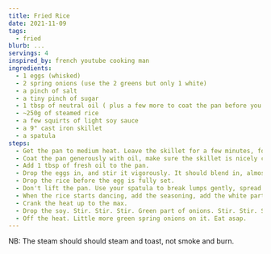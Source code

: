 ```yaml
---
title: Fried Rice
date: 2021-11-09
tags:
  - fried
blurb: ...
servings: 4
inspired_by: french youtube cooking man
ingredients:
  - 1 eggs (whisked)
  - 2 spring onions (use the 2 greens but only 1 white)
  - a pinch of salt
  - a tiny pinch of sugar
  - 1 tbsp of neutral oil ( plus a few more to coat the pan before you start)
  - ~250g of steamed rice
  - a few squirts of light soy sauce
  - a 9" cast iron skillet
  - a spatula
steps:
  - Get the pan to medium heat. Leave the skillet for a few minutes, for it to accumulate heat.
  - Coat the pan generously with oil, make sure the skillet is nicely coated. Get that oil out in a container to reuse for that same purpose later.
  - Add 1 tbsp of fresh oil to the pan.
  - Drop the eggs in, and stir it vigorously. It should blend in, almost emulsify with the oil in the pan.
  - Drop the rice before the egg is fully set.
  - Don't lift the pan. Use your spatula to break lumps gently, spread the rice, and then flip it on itself. Repeat.
  - When the rice starts dancing, add the seasoning, add the white part of the onions. Stir a little.
  - Crank the heat up to the max.
  - Drop the soy. Stir. Stir. Stir. Green part of onions. Stir. Stir. Stir. No more than a minute total.
  - Off the heat. Little more green spring onions on it. Eat asap.
---
```

NB: The steam should should steam and toast, not smoke and burn.
